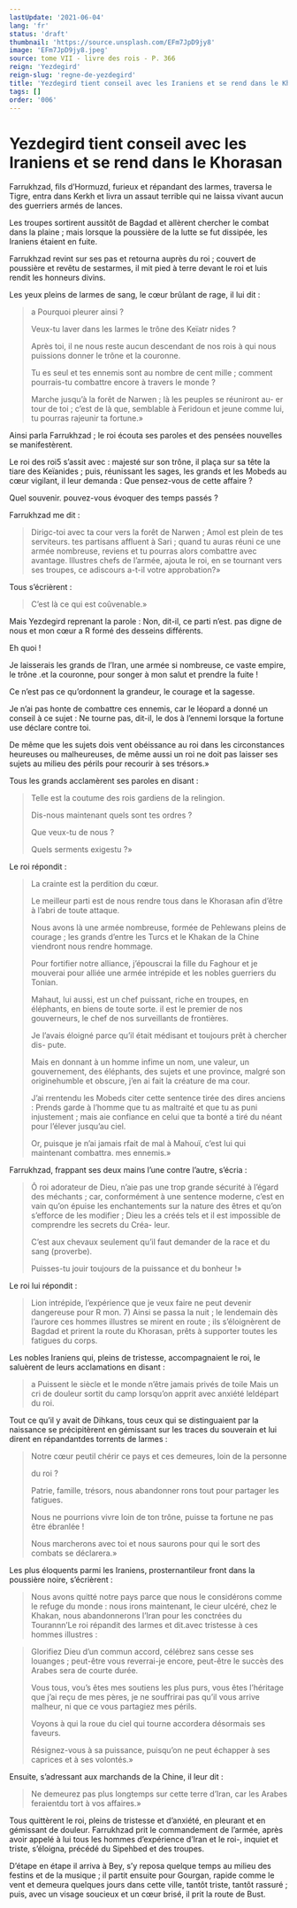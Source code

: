 ```yaml
---
lastUpdate: '2021-06-04'
lang: 'fr'
status: 'draft'
thumbnail: 'https://source.unsplash.com/EFm7JpD9jy8'
image: 'EFm7JpD9jy8.jpeg'
source: tome VII - livre des rois - P. 366
reign: 'Yezdegird'
reign-slug: 'regne-de-yezdegird'
title: 'Yezdegird tient conseil avec les Iraniens et se rend dans le Khorasan | Le Livre des Rois | Shâhnâmeh'
tags: []
order: '006'
---
```


<!-- LTeX: language=fr -->

# Yezdegird tient conseil avec les Iraniens et se rend dans le Khorasan

Farrukhzad, fils d’Hormuzd, furieux et répandant des larmes, traversa le Tigre, entra dans Kerkh et livra un assaut terrible qui ne laissa vivant aucun des guerriers armés de lances.

Les troupes sortirent aussitôt de Bagdad et allèrent chercher le combat dans la plaine ; mais lorsque la poussière de la lutte se fut dissipée, les Iraniens étaient en fuite.

Farrukhzad revint sur ses pas et retourna auprès du roi ; couvert de poussière et revêtu de sestarmes, il mit pied à terre devant le roi et luis rendit les honneurs divins.

Les yeux pleins de larmes de sang, le cœur brûlant de rage, il lui dit :

> a Pourquoi pleurer ainsi ?
>
> Veux-tu laver dans les larmes le trône des Keïatr nides ?
>
> Après toi, il ne nous reste aucun descendant de nos rois à qui nous puissions donner le trône et la couronne.
>
> Tu es seul et tes ennemis sont au nombre de cent mille ; comment pourrais-tu combattre encore à travers le monde ?
>
> Marche jusqu’à la forêt de Narwen ; là les peuples se réuniront au-
er tour de toi ; c’est de là que, semblable à Feridoun et jeune comme lui, tu pourras rajeunir ta fortune.»

Ainsi parla Farrukhzad ; le roi écouta ses paroles et des pensées nouvelles se manifestèrent.

Le roi des roi5 s’assit avec : majesté sur son trône, il plaça sur sa tête la tiare des Keïanides ; puis, réunissant les sages, les grands et les Mobeds au cœur vigilant, il leur demanda : Que pensez-vous de cette affaire ?

Quel souvenir. pouvez-vous évoquer des temps passés ?

Farrukhzad me dit :

> Dirigc-toi avec ta cour vers la forêt de Narwen ; Amol est plein de tes serviteurs. tes partisans affluent à Sari ; quand tu auras réuni ce une armée nombreuse, reviens et tu pourras alors combattre avec avantage. lllustres chefs de l’armée, ajouta le roi, en se tournant vers ses troupes, ce adiscours a-t-il votre approbation?»

Tous s’écrièrent :

> C’est là ce qui est coûvenable.»

Mais Yezdegird reprenant la parole : Non, dit-il, ce parti n’est. pas digne de nous et mon cœur a R formé des desseins différents.

Eh quoi !

Je laisserais les grands de l’Iran, une armée si nombreuse, ce vaste empire, le trône .et la couronne, pour songer à mon salut et prendre la fuite !

Ce n’est pas ce qu’ordonnent la grandeur, le courage et la sagesse.

Je n’ai pas honte de combattre ces ennemis, car le léopard a donné un conseil à ce sujet : Ne tourne pas, dit-il, le dos à l’ennemi lorsque la fortune use déclare contre toi.

De même que les sujets dois vent obéissance au roi dans les circonstances heureuses ou malheureuses, de même aussi un roi ne doit pas laisser ses sujets au milieu des périls pour recourir à ses trésors.»

Tous les grands acclamèrent ses paroles en disant :

> Telle est la coutume des rois gardiens de la relingion.
>
> Dis-nous maintenant quels sont tes ordres ?
>
> Que veux-tu de nous ?
>
> Quels serments exigestu ?»

Le roi répondit :

> La crainte est la perdition du cœur.
>
> Le meilleur parti est de nous rendre tous dans le Khorasan afin d’être à l’abri de toute attaque.
>
> Nous avons là une armée nombreuse, formée de Pehlewans pleins de courage ; les grands d’entre les Turcs et le Khakan de la Chine viendront nous rendre hommage.
>
> Pour fortifier notre alliance, j’épouscrai la fille du Faghour et je mouverai pour alliée une armée intrépide et les nobles guerriers du Tonian.
>
> Mahaut, lui aussi, est un chef puissant, riche en troupes, en éléphants, en biens de toute sorte. il est le premier de nos gouverneurs, le chef de nos surveillants de frontières.
>
> Je l’avais éloigné parce qu’il était médisant et toujours prêt à chercher dis- pute.
>
> Mais en donnant à un homme infime un nom, une valeur, un gouvernement, des éléphants, des sujets et une province, malgré son originehumble et obscure, j’en ai fait la créature de ma cour.
>
> J’ai rrentendu les Mobeds citer cette sentence tirée des dires anciens : Prends garde à l’homme que tu as maltraité et que tu as puni injustement ; mais aie confiance en celui que ta bonté a tiré du néant pour l’élever jusqu’au ciel.
>
> Or, puisque je n’ai jamais rfait de mal à Mahouï, c’est lui qui maintenant combattra. mes ennemis.»

Farrukhzad, frappant ses deux mains l’une contre l’autre, s’écria :

> Ô roi adorateur de Dieu, n’aie pas une trop grande sécurité à l’égard des méchants ; car, conformément à une sentence moderne, c’est en vain qu’on épuise les enchantements sur la nature des êtres et qu’on s’efforce de les modifier ; Dieu les a créés tels et il est impossible de comprendre les secrets du Créa- leur.
>
> C’est aux chevaux seulement qu’il faut demander de la race et du sang (proverbe).
>
> Puisses-tu jouir toujours de la puissance et du bonheur !»

Le roi lui répondit :

> Lion intrépide, l’expérience que je veux faire ne peut devenir dangereuse pour R mon. 7)
Ainsi se passa la nuit ; le lendemain dès l’aurore ces hommes illustres se mirent en route ; ils s’éloignèrent de Bagdad et prirent la route du Khorasan, prêts à supporter toutes les fatigues du corps.

Les nobles Iraniens qui, pleins de tristesse, accompagnaient le roi, le saluèrent de leurs acclamations en disant :

> a Puissent le siècle et le monde n’être jamais privés de toile Mais un cri de douleur sortit du camp lorsqu’on apprit avec anxiété leldépart du roi.

Tout ce qu’il y avait de Dihkans, tous ceux qui se distinguaient par la naissance se précipitèrent en gémissant sur les traces du souverain et lui dirent en répandantdes torrents de larmes :

> Notre cœur peutil chérir ce pays et ces demeures, loin de la personne
>
> 
>
> du roi ?
>
> Patrie, famille, trésors, nous abandonner rons tout pour partager les fatigues.
>
> Nous ne pourrions vivre loin de ton trône, puisse ta fortune ne pas être ébranlée !
>
> Nous marcherons avec toi et nous saurons pour qui le sort des combats se déclarera.»

Les plus éloquents parmi les Iraniens, prosternantileur front dans la poussière noire, s’écrièrent :

> Nous avons quitté notre pays parce que nous le considérons comme le refuge du monde : nous irons maintenant, le cieur ulcéré, chez le Khakan, nous abandonnerons l’Iran pour les conctrées du Tourannn’Le roi répandit des larmes et dit.avec tristesse à ces hommes illustres :

> Glorifiez Dieu d’un commun accord, célébrez sans cesse ses louanges ; peut-être vous reverrai-je encore, peut-être le succès des Arabes sera de courte durée.
>
> Vous tous, vou’s êtes mes soutiens les plus purs, vous êtes l’héritage que j’ai reçu de mes pères, je ne souffrirai pas qu’il vous arrive malheur, ni que ce vous partagiez mes périls.
>
> Voyons à qui la roue du ciel qui tourne accordera désormais ses faveurs.
>
> Résignez-vous à sa puissance, puisqu’on ne peut échapper à ses caprices et à ses volontés.»

Ensuite, s’adressant aux marchands de la Chine, il leur dit :

> Ne demeurez pas plus longtemps sur cette terre d’Iran, car les Arabes feraientdu tort à vos affaires.»

Tous quittèrent le roi, pleins de tristesse et d’anxiété, en pleurant et en gémissant de douleur. 
 Farrukhzad prit le commandement de l’armée, après avoir appelé à lui tous les hommes d’expérience d’Iran et le roi-, inquiet et triste, s’éloigna, précédé du Sipehbed et des troupes.

D’étape en étape il arriva à Bey, s’y reposa quelque temps au milieu des festins et de la musique ; il partit ensuite pour Gourgan, rapide comme le vent et demeura quelques jours dans cette ville, tantôt triste, tantôt rassuré ; puis, avec un visage soucieux et un cœur brisé, il prit la route de Bust.
